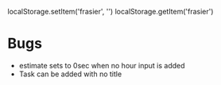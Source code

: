 localStorage.setItem('frasier', '')
localStorage.getItem('frasier')


# Bugs
- estimate sets to 0sec when no hour input is added
- Task can be added with no title
